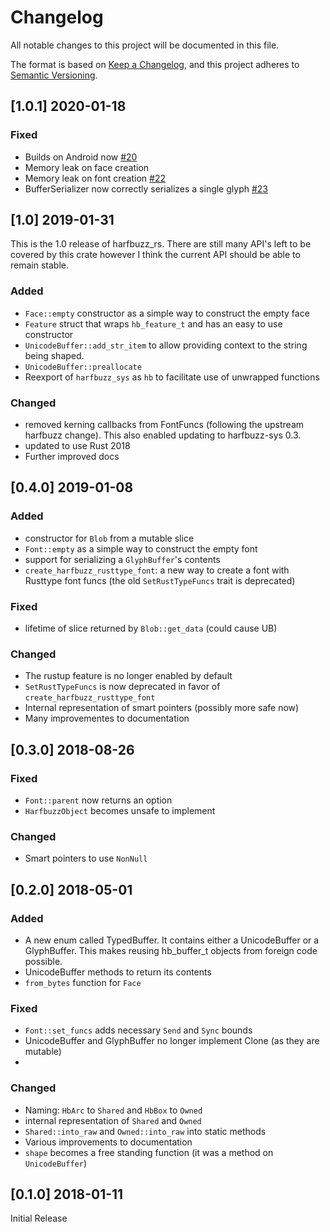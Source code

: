 # Changelog

All notable changes to this project will be documented in this file.

The format is based on [Keep a Changelog](https://keepachangelog.com/en/1.0.0/),
and this project adheres to [Semantic Versioning](https://semver.org/spec/v2.0.0.html).

## [1.0.1] 2020-01-18

### Fixed

- Builds on Android now [#20](https://github.com/manuel-rhdt/harfbuzz_rs/pull/20)
- Memory leak on face creation
- Memory leak on font creation [#22](https://github.com/manuel-rhdt/harfbuzz_rs/pull/22)
- BufferSerializer now correctly serializes a single glyph [#23](https://github.com/manuel-rhdt/harfbuzz_rs/issues/23)

## [1.0] 2019-01-31

This is the 1.0 release of harfbuzz_rs. There are still many API's left to be
covered by this crate however I think the current API should be able to remain
stable.

### Added

- `Face::empty` constructor as a simple way to construct the empty face
- `Feature` struct that wraps `hb_feature_t` and has an easy to use constructor
- `UnicodeBuffer::add_str_item` to allow providing context to the string
  being shaped.
- `UnicodeBuffer::preallocate`
- Reexport of `harfbuzz_sys` as `hb` to facilitate use of unwrapped functions

### Changed

- removed kerning callbacks from FontFuncs (following the upstream harfbuzz
  change). This also enabled updating to harfbuzz-sys 0.3.
- updated to use Rust 2018
- Further improved docs

## [0.4.0] 2019-01-08

### Added

- constructor for `Blob` from a mutable slice
- `Font::empty` as a simple way to construct the empty font
- support for serializing a `GlyphBuffer`'s contents
- `create_harfbuzz_rusttype_font`: a new way to create a font with Rusttype font
  funcs (the old `SetRustTypeFuncs` trait is deprecated)

### Fixed

- lifetime of slice returned by `Blob::get_data` (could cause UB)

### Changed

- The rustup feature is no longer enabled by default
- `SetRustTypeFuncs` is now deprecated in favor of
  `create_harfbuzz_rusttype_font`
- Internal representation of smart pointers (possibly more safe now)
- Many improvementes to documentation

## [0.3.0] 2018-08-26

### Fixed

- `Font::parent` now returns an option
- `HarfbuzzObject` becomes unsafe to implement

### Changed

- Smart pointers to use `NonNull`

## [0.2.0] 2018-05-01

### Added

- A new enum called TypedBuffer. It contains either a UnicodeBuffer or a GlyphBuffer. This makes reusing hb_buffer_t objects from foreign code possible.
- UnicodeBuffer methods to return its contents
- `from_bytes` function for `Face`

### Fixed

- `Font::set_funcs` adds necessary `Send` and `Sync` bounds
- UnicodeBuffer and GlyphBuffer no longer implement Clone (as they are
  mutable)
-

### Changed

- Naming: `HbArc` to `Shared` and `HbBox` to `Owned`
- internal representation of `Shared` and `Owned`
- `Shared::into_raw` and `Owned::into_raw` into static methods
- Various improvements to documentation
- `shape` becomes a free standing function (it was a method on `UnicodeBuffer`)

## [0.1.0] 2018-01-11

Initial Release
